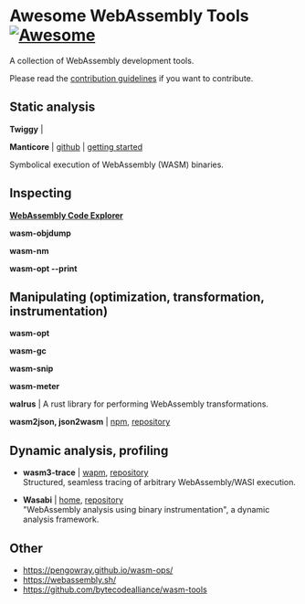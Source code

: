 # Awesome WebAssembly Tools [![Awesome](https://awesome.re/badge.svg)](https://awesome.re)

A collection of WebAssembly development tools.

Please read the [contribution guidelines](CONTRIBUTING.md) if you want to contribute.


## Static analysis

**Twiggy** |

**Manticore** | [github](https://github.com/trailofbits/manticore) | [getting started](https://blog.trailofbits.com/2020/01/31/symbolically-executing-webassembly-in-manticore/)

Symbolical execution of WebAssembly (WASM) binaries.


## Inspecting

[**WebAssembly Code Explorer**](https://wasdk.github.io/wasmcodeexplorer/)

**wasm-objdump**

**wasm-nm**

**wasm-opt --print**


## Manipulating (optimization, transformation, instrumentation)

**wasm-opt**

**wasm-gc** 

**wasm-snip**

**wasm-meter**

**walrus** |
A rust library for performing WebAssembly transformations.

**wasm2json, json2wasm** | [npm](https://www.npmjs.com/package/wasm-json-toolkit), [repository](https://github.com/ewasm/wasm-json-toolkit)


## Dynamic analysis, profiling

- **wasm3-trace** | [wapm](https://wapm.io/package/vshymanskyy/wasm3), [repository](https://github.com/wasm3/wasm3)  
  Structured, seamless tracing of arbitrary WebAssembly/WASI execution.

- **Wasabi** | [home](http://wasabi.software-lab.org/), [repository](https://github.com/danleh/wasabi)  
  "WebAssembly analysis using binary instrumentation", a dynamic analysis framework.

## Other

- https://pengowray.github.io/wasm-ops/
- https://webassembly.sh/
- https://github.com/bytecodealliance/wasm-tools


